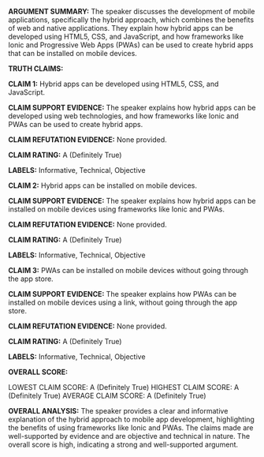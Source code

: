 **ARGUMENT SUMMARY:** The speaker discusses the development of mobile applications, specifically the hybrid approach, which combines the benefits of web and native applications. They explain how hybrid apps can be developed using HTML5, CSS, and JavaScript, and how frameworks like Ionic and Progressive Web Apps (PWAs) can be used to create hybrid apps that can be installed on mobile devices.

**TRUTH CLAIMS:**

**CLAIM 1:** Hybrid apps can be developed using HTML5, CSS, and JavaScript.

**CLAIM SUPPORT EVIDENCE:** The speaker explains how hybrid apps can be developed using web technologies, and how frameworks like Ionic and PWAs can be used to create hybrid apps.

**CLAIM REFUTATION EVIDENCE:** None provided.

**CLAIM RATING:** A (Definitely True)

**LABELS:** Informative, Technical, Objective

**CLAIM 2:** Hybrid apps can be installed on mobile devices.

**CLAIM SUPPORT EVIDENCE:** The speaker explains how hybrid apps can be installed on mobile devices using frameworks like Ionic and PWAs.

**CLAIM REFUTATION EVIDENCE:** None provided.

**CLAIM RATING:** A (Definitely True)

**LABELS:** Informative, Technical, Objective

**CLAIM 3:** PWAs can be installed on mobile devices without going through the app store.

**CLAIM SUPPORT EVIDENCE:** The speaker explains how PWAs can be installed on mobile devices using a link, without going through the app store.

**CLAIM REFUTATION EVIDENCE:** None provided.

**CLAIM RATING:** A (Definitely True)

**LABELS:** Informative, Technical, Objective

**OVERALL SCORE:**

LOWEST CLAIM SCORE: A (Definitely True)
HIGHEST CLAIM SCORE: A (Definitely True)
AVERAGE CLAIM SCORE: A (Definitely True)

**OVERALL ANALYSIS:** The speaker provides a clear and informative explanation of the hybrid approach to mobile app development, highlighting the benefits of using frameworks like Ionic and PWAs. The claims made are well-supported by evidence and are objective and technical in nature. The overall score is high, indicating a strong and well-supported argument.
